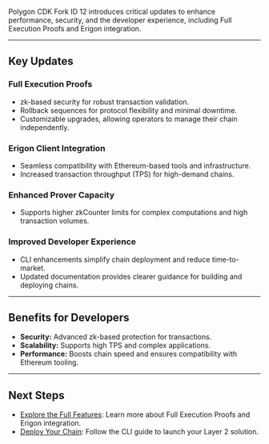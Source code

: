 Polygon CDK Fork ID 12 introduces critical updates to enhance performance, security, and the developer experience, including Full Execution Proofs and Erigon integration.

---

## Key Updates

### Full Execution Proofs
- zk-based security for robust transaction validation.
- Rollback sequences for protocol flexibility and minimal downtime.
- Customizable upgrades, allowing operators to manage their chain independently.

### Erigon Client Integration
- Seamless compatibility with Ethereum-based tools and infrastructure.
- Increased transaction throughput (TPS) for high-demand chains.

### Enhanced Prover Capacity
- Supports higher zkCounter limits for complex computations and high transaction volumes.

### Improved Developer Experience
- CLI enhancements simplify chain deployment and reduce time-to-market.
- Updated documentation provides clearer guidance for building and deploying chains.

---

## Benefits for Developers
- **Security:** Advanced zk-based protection for transactions.
- **Scalability:** Supports high TPS and complex applications.
- **Performance:** Boosts chain speed and ensures compatibility with Ethereum tooling.

---

## Next Steps
- [Explore the Full Features](cdk/concepts/full-execution-proofs.md): Learn more about Full Execution Proofs and Erigon integration.  
- [Deploy Your Chain](cdk/getting-started/local-deployment.md): Follow the CLI guide to launch your Layer 2 solution.